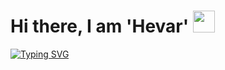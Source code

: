 # Hi there, I am 'Hevar' <img src="https://media.giphy.com/media/hvRJCLFzcasrR4ia7z/giphy.gif" width="35">


[![Typing SVG](https://readme-typing-svg.herokuapp.com?font=Fira+Code&size=50&pause=1000&color=black&center=true&vCenter=true&width=700&height=70&lines=White+Wolf)](https://git.io/typing-svg)
